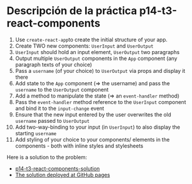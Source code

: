 ---
---

# Descripción de la práctica p14-t3-react-components

1. Use `create-react-app`to create the initial structure of your app.
2.  Create TWO new components: `UserInput` and `UserOutput`
2.  `UserInput` should hold an input element, `UserOutput` two paragraphs
3.  Output multiple `UserOutput` components in the `App` component (any paragraph texts of your choice)
4.  Pass a `username` (of your choice) to `UserOutput` via props and display it there
5.  Add state to the `App` component (=> the username) and pass the `username` to the `UserOutput` component
6.  Add a method to manipulate the state (=> an `event-handler` method)
7.  Pass the `event-handler` method reference to the `UserInput` component and bind it to the `input-change` event
8.  Ensure that the new input entered by the user overwrites the old `username` passed to `UserOutput`
9.  Add two-way-binding to your input (in `UserInput`) to also display the starting `username`
10.  Add styling of your choice to your components/ elements in the components - both with inline styles and stylesheets

Here is a solution to the problem:

* [p14-t3-react-components-solution]({{site.github_org}}/p14-t3-react-components-solution/)
* [The solution deployed at GitHub pages]({{despliegue_apuntes}}/p14-t3-react-components-solution/)

